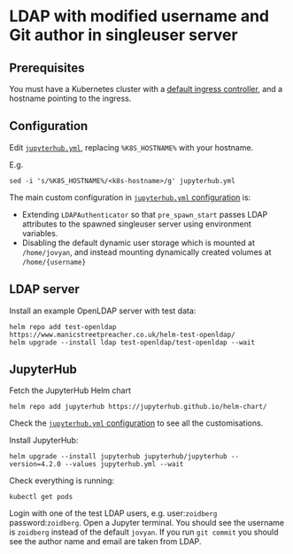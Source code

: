 # LDAP with modified username and Git author in singleuser server

## Prerequisites

You must have a Kubernetes cluster with a [default ingress controller](https://kubernetes.io/docs/concepts/services-networking/ingress/), and a hostname pointing to the ingress.

## Configuration

Edit [`jupyterhub.yml`](./jupyterhub.yml), replacing `%K8S_HOSTNAME%` with your hostname.

E.g.

```
sed -i 's/%K8S_HOSTNAME%/<k8s-hostname>/g' jupyterhub.yml
```

The main custom configuration in [`jupyterhub.yml` configuration](./jupyterhub.yml) is:

- Extending `LDAPAuthenticator` so that `pre_spawn_start` passes LDAP attributes to the spawned singleuser server using environment variables.
- Disabling the default dynamic user storage which is mounted at `/home/jovyan`, and instead mounting dynamically created volumes at `/home/{username}`

## LDAP server

Install an example OpenLDAP server with test data:

```
helm repo add test-openldap https://www.manicstreetpreacher.co.uk/helm-test-openldap/
helm upgrade --install ldap test-openldap/test-openldap --wait
```

## JupyterHub

Fetch the JupyterHub Helm chart

```
helm repo add jupyterhub https://jupyterhub.github.io/helm-chart/
```

Check the [`jupyterhub.yml` configuration](./jupyterhub.yml) to see all the customisations.

Install JupyterHub:

```
helm upgrade --install jupyterhub jupyterhub/jupyterhub --version=4.2.0 --values jupyterhub.yml --wait
```

Check everything is running:

```
kubectl get pods
```

Login with one of the test LDAP users, e.g. user:`zoidberg` password:`zoidberg`.
Open a Jupyter terminal.
You should see the username is `zoidberg` instead of the default `jovyan`.
If you run `git commit` you should see the author name and email are taken from LDAP.
